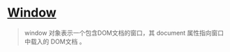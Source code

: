 # [Window](https://developer.mozilla.org/zh-CN/docs/Web/API/Window)

> window 对象表示一个包含DOM文档的窗口，其 document 属性指向窗口中载入的 DOM文档 。